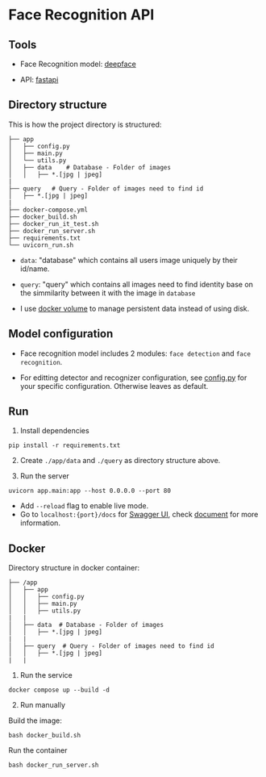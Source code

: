 # Face Recognition API

## Tools
* Face Recognition model: [deepface](https://github.com/serengil/deepface)

* API: [fastapi](https://github.com/tiangolo/fastapi)

## Directory structure
This is how the project directory is structured:
```
├── app
│   ├── config.py
│   ├── main.py
│   └── utils.py
│   ├── data    # Database - Folder of images
│   │   ├── *.[jpg | jpeg]
|
├── query   # Query - Folder of images need to find id
│   ├── *.[jpg | jpeg]
|
├── docker-compose.yml
├── docker_build.sh
├── docker_run_it_test.sh
├── docker_run_server.sh
├── requirements.txt
└── uvicorn_run.sh
```

 * `data`: "database" which contains all users image uniquely by their id/name.

* `query`: "query" which contains all images need to find identity base on the simmilarity between it with the image in `database`

* I use [docker volume](https://docs.docker.com/storage/volumes/) to manage persistent data instead of using disk.

## Model configuration

* Face recognition model includes 2 modules: `face detection` and `face recognition`.

* For editting detector and recognizer configuration, see [config.py](config.py) for your specific configuration. Otherwise leaves as default.

## Run
1. Install dependencies
```
pip install -r requirements.txt
```
2. Create `./app/data` and `./query` as directory structure above.

3. Run the server
```
uvicorn app.main:app --host 0.0.0.0 --port 80
```
* Add `--reload` flag to enable live mode.
* Go to `localhost:{port}/docs` for [Swagger UI](https://swagger.io/tools/swagger-ui/), check [document](https://fastapi.tiangolo.com/#interactive-api-docs) for more information.

## Docker
Directory structure in docker container:
```
├── /app
│   ├── app
│   │   ├── config.py
│   │   ├── main.py
│   │   ├── utils.py
|   |
│   ├── data  # Database - Folder of images
│   │   ├── *.[jpg | jpeg]
|   |
│   ├── query  # Query - Folder of images need to find id
│   │   ├── *.[jpg | jpeg]
|   |
```

1. Run the service

```
docker compose up --build -d
```

2. Run manually

Build the image:
```
bash docker_build.sh
```

Run the container

```
bash docker_run_server.sh
```
